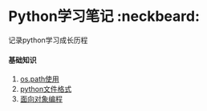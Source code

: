 # Python学习笔记 :neckbeard:
记录python学习成长历程

#### 基础知识
1. [os.path使用](./notes/os_path.md)
2. [python文件格式](./notes/python_file_struct.md)
3. [面向对象编程](./notes/oop.md)
